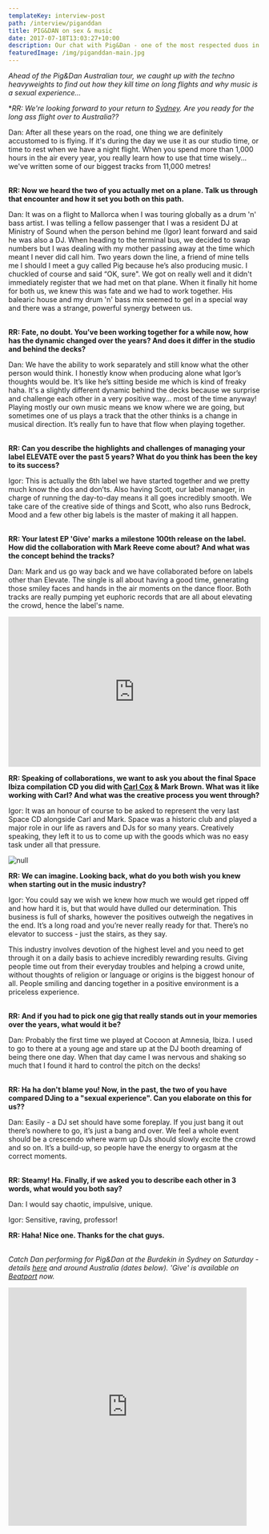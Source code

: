 ```yaml
---
templateKey: interview-post
path: /interview/piganddan
title: PIG&DAN on sex & music
date: 2017-07-18T13:03:27+10:00
description: Our chat with Pig&Dan - one of the most respected duos in modern day techno.
featuredImage: /img/piganddan-main.jpg
---
```

_Ahead of the Pig&Dan Australian tour, we caught up with the techno heavyweights to find out how they kill time on long flights and why music is a sexual experience..._

**RR: We're looking forward to your return to [Sydney](https://www.ravereviewz.net/Events-Location/Sydney). Are you ready for the long ass flight over to Australia??*

Dan: After all these years on the road, one thing we are definitely accustomed to is flying. If it's during the day we use it as our studio time, or time to rest when we have a night flight. When you spend more than 1,000 hours in the air every year, you really learn how to use that time wisely... we've written some of our biggest tracks from 11,000 metres!
<br><br>

**RR: Now we heard the two of you actually met on a plane. Talk us through that encounter and how it set you both on this path.**

Dan: It was on a flight to Mallorca when I was touring globally as a drum 'n' bass artist. I was telling a fellow passenger that I was a resident DJ at Ministry of Sound when the person behind me (Igor) leant forward and said he was also a DJ. When heading to the terminal bus, we decided to swap numbers but I was dealing with my mother passing away at the time which meant I never did call him. Two years down the line, a friend of mine tells me I should I meet a guy called Pig because he’s also producing music. I chuckled of course and said “OK, sure". We got on really well and it didn't immediately register that we had met on that plane. When it finally hit home for both us, we knew this was fate and we had to work together. His balearic house and my drum 'n' bass mix seemed to gel in a special way and there was a strange, powerful synergy between us.
<br><br>

**RR: Fate, no doubt. You’ve been working together for a while now, how has the dynamic changed over the years? And does it differ in the studio and behind the decks?**

Dan: We have the ability to work separately and still know what the other person would think. I honestly know when producing alone what Igor’s thoughts would be. It’s like he’s sitting beside me which is kind of freaky haha. It's a slightly different dynamic behind the decks because we surprise and challenge each other in a very positive way... most of the time anyway! Playing mostly our own music means we know where we are going, but sometimes one of us plays a track that the other thinks is a change in musical direction. It’s really fun to have that flow when playing together.
<br><br>

**RR: Can you describe the highlights and challenges of managing your label ELEVATE over the past 5 years? What do you think has been the key to its success?**

Igor: This is actually the 6th label we have started together and we pretty much know the dos and don’ts. Also having Scott, our label manager, in charge of running the day-to-day means it all goes incredibly smooth. We take care of the creative side of things and Scott, who also runs Bedrock, Mood and a few other big labels is the master of making it all happen.
<br><br>

**RR: Your latest EP 'Give' marks a milestone 100th release on the label. How did the collaboration with Mark Reeve come about? And what was the concept behind the tracks?**

Dan: Mark and us go way back and we have collaborated before on labels other than Elevate. The single is all about having a good time, generating those smiley faces and hands in the air moments on the dance floor. Both tracks are really pumping yet euphoric records that are all about elevating the crowd, hence the label's name.

<iframe width="100%" height="300" scrolling="no" frameborder="no" allow="autoplay" src="https://w.soundcloud.com/player/?url=https%3A//api.soundcloud.com/playlists/555250029&color=%23ff5500&auto_play=false&hide_related=false&show_comments=true&show_user=true&show_reposts=false&show_teaser=true&visual=true"></iframe>

**RR: Speaking of collaborations, we want to ask you about the final Space Ibiza compilation CD you did with [Carl Cox](https://magazine.ravereviewz.net/interview/carl-cox-pure) & Mark Brown. What was it like working with Carl? And what was the creative process you went through?**

Igor: It was an honour of course to be asked to represent the very last Space CD alongside Carl and Mark. Space was a historic club and played a major role in our life as ravers and DJs for so many years. Creatively speaking, they left it to us to come up with the goods which was no easy task under all that pressure.

![null](/img/piganddan-gig.jpg)

**RR: We can imagine. Looking back, what do you both wish you knew when starting out in the music industry?**

Igor: You could say we wish we knew how much we would get ripped off and how hard it is, but that would have dulled our determination. This business is full of sharks, however the positives outweigh the negatives in the end. It’s a long road and you’re never really ready for that. There’s no elevator to success - just the stairs, as they say.

This industry involves devotion of the highest level and you need to get through it on a daily basis to achieve incredibly rewarding results. Giving people time out from their everyday troubles and helping a crowd unite, without thoughts of religion or language or origins is the biggest honour of all. People smiling and dancing together in a positive environment is a priceless experience.
<br><br> 

**RR: And if you had to pick one gig that really stands out in your memories over the years, what would it be?**

Dan: Probably the first time we played at Cocoon at Amnesia, Ibiza. I used to go to there at a young age and stare up at the DJ booth dreaming of being there one day. When that day came I was nervous and shaking so much that I found it hard to control the pitch on the decks!
<br><br>

**RR: Ha ha don't blame you! Now, in the past, the two of you have compared DJing to a "sexual experience". Can you elaborate on this for us??**

Dan: Easily - a DJ set should have some foreplay. If you just bang it out there’s nowhere to go, it’s just a bang and over. We feel a whole event should be a crescendo where warm up DJs should slowly excite the crowd and so on. It’s a build-up, so people have the energy to orgasm at the correct moments.
<br><br>

**RR: Steamy! Ha. Finally, if we asked you to describe each other in 3 words, what would you both say?**

Dan: I would say chaotic, impulsive, unique. 

Igor: Sensitive, raving, professor!

**RR: Haha! Nice one. Thanks for the chat guys.**
<br><br>

_Catch Dan performing for Pig&Dan at the Burdekin in Sydney on Saturday - details [here](https://bit.ly/2KTkXfC) and around Australia (dates below). 'Give' is available on [Beatport](https://www.beatport.com/release/give-ep/2315538) now._

<iframe src="https://www.facebook.com/plugins/video.php?href=https%3A%2F%2Fwww.facebook.com%2Fpiganddan%2Fvideos%2F10156476400049110%2F&show_text=0&width=476" width="476" height="476" style="border:none;overflow:hidden" scrolling="no" frameborder="0" allowTransparency="true" allowFullScreen="true"></iframe>
